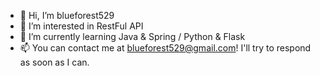 - 👋 Hi, I’m blueforest529
- 👀 I’m interested in RestFul API
- 🌱 I’m currently learning Java & Spring / Python & Flask
- 📫 You can contact me at blueforest529@gmail.com! I'll try to respond as soon as I can.

<!---
blueforest529/blueforest529 is a ✨ special ✨ repository because its `README.md` (this file) appears on your GitHub profile.
You can click the Preview link to take a look at your changes.
--->
